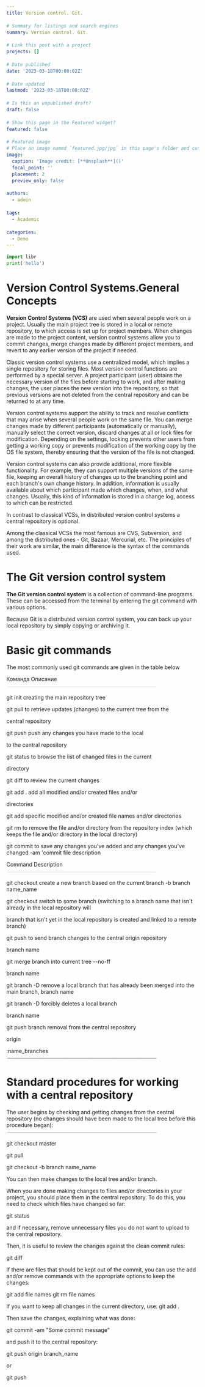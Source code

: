 ```yaml
---
title: Version control. Git.

# Summary for listings and search engines
summary: Version control. Git.

# Link this post with a project
projects: []

# Date published
date: '2023-03-18T00:00:02Z'

# Date updated
lastmod: '2023-03-18T00:00:02Z'

# Is this an unpublished draft?
draft: false

# Show this page in the Featured widget?
featured: false

# Featured image
# Place an image named `featured.jpg/jpg` in this page's folder and customize its options here.
image:
  caption: 'Image credit: [**Unsplash**]()'
  focal_point: ''
  placement: 2
  preview_only: false

authors:
  - admin

tags:
  - Academic

categories:
  - Demo
---
```


```python
import libr
print('hello')
```


# **Version Control Systems.General Concepts**

**Version Control Systems (VCS)** are used when several people work on a project. Usually the main project tree is stored in a local or remote repository, to which access is set up for project members. When changes are made to the project content, version control systems allow you to commit changes, merge changes made by different project members, and revert to any earlier version of the project if needed.

Classic version control systems use a centralized model, which implies a single repository for storing files. Most version control functions are performed by a special server. A project participant (user) obtains the necessary version of the files before starting to work, and after making changes, the user places the new version into the repository, so that previous versions are not deleted from the central repository and can be returned to at any time.

Version control systems support the ability to track and resolve conflicts that may arise when several people work on the same file. You can merge changes made by different participants (automatically or manually), manually select the correct version, discard changes at all or lock files for modification. Depending on the settings, locking prevents other users from getting a working copy or prevents modification of the working copy by the OS file system, thereby ensuring that the version of the file is not changed.

Version control systems can also provide additional, more flexible functionality. For example, they can support multiple versions of the same file, keeping an overall history of changes up to the branching point and each branch's own change history. In addition, information is usually available about which participant made which changes, when, and what changes. Usually, this kind of information is stored in a change log, access to which can be restricted.

In contrast to classical VCSs, in distributed version control systems a central repository is optional.

Among the classical VCSs the most famous are CVS, Subversion, and among the distributed ones - Git, Bazaar, Mercurial, etc. The principles of their work are similar, the main difference is the syntax of the commands used.

# **The Git version control system**

**The Git version control system** is a collection of command-line programs. These can be accessed from the terminal by entering the git command with various options.

Because Git is a distributed version control system, you can back up your local repository by simply copying or archiving it.

# **Basic git commands**

The most commonly used git commands are given in the table below 

Команда Описание![](Aspose.Words.d8d007bc-3873-4168-a695-b631a7f23e98.003.jpg)

git init creating the main repository tree

git pull to retrieve updates (changes) to the current tree from the

central repository

git push push any changes you have made to the local

to the central repository

git status to browse the list of changed files in the current

directory

git diff to review the current changes

git add . add all modified and/or created files and/or

directories

git add specific modified and/or created file names and/or directories

git rm to remove the file and/or directory from the repository index (which keeps the file and/or directory in the local directory)

git commit to save any changes you've added and any changes you've changed -am 'commit file description

Command Description![](Aspose.Words.d8d007bc-3873-4168-a695-b631a7f23e98.006.jpg)

git checkout create a new branch based on the current branch -b branch name\_name

git checkout switch to some branch (switching to a branch name that isn't already in the local repository will

branch that isn't yet in the local repository is created and linked to a remote branch)

git push to send branch changes to the central origin repository

branch name

git merge branch into current tree --no-ff

branch name

git branch -D remove a local branch that has already been merged into the main branch, branch name

git branch -D forcibly deletes a local branch

branch name

git push branch removal from the central repository

origin

:name\_branches![](Aspose.Words.d8d007bc-3873-4168-a695-b631a7f23e98.005.jpg)

# **Standard procedures for working with a central repository**

The user begins by checking and getting changes from the central repository (no changes should have been made to the local tree before this procedure began):![](Aspose.Words.d8d007bc-3873-4168-a695-b631a7f23e98.004.jpg)


git checkout master

git pull

git checkout -b branch name\_name

You can then make changes to the local tree and/or branch.

When you are done making changes to files and/or directories in your project, you should place them in the central repository. To do this, you need to check which files have changed so far:

git status

and if necessary, remove unnecessary files you do not want to upload to the central repository.

Then, it is useful to review the changes against the clean commit rules:

git diff

If there are files that should be kept out of the commit, you can use the add and/or remove commands with the appropriate options to keep the changes:

git add file names git rm file names

If you want to keep all changes in the current directory, use: git add .

Then save the changes, explaining what was done:

git commit -am "Some commit message"

and push it to the central repository:

git push origin branch_name

or

git push

